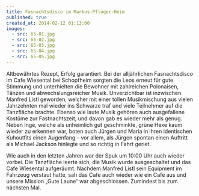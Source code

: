 ```yaml
---
title: Fasnachtsdisco im Markus-Pflüger-Heim
published: true
created_at: 2014-02-12 01:13:00
images:
  - src: 65-01.jpg
  - src: 65-02.jpg
  - src: 65-03.jpg
  - src: 65-04.jpg
  - src: 65-05.jpg
---
```


Altbewährtes Rezept, Erfolg garantiert. Bei der alljährlichen Fasnachtsdisco im Cafe Wiesental bei Schopfheim sorgten die Leos erneut für gute Stimmung und unterhielten die Bewohner mit zahlreichen Polonaisen, Tänzen und abwechslungsreicher Musik. Unverzichtbar ist inzwischen Manfred Listl geworden, welcher mit einer tollen Musikmischung aus vielen Jahrzehnten mal wieder ins Schwarze traf und viele Teilnehmer auf die Tanzfläche brachte.
Ebenso wie laute Musik gehören auch ausgefallene Kostüme zur Fastnachtszeit, und davon gab es wieder mehr als genug. Neben Inge, welche als unheimlich gut geschminkte, grüne Hexe kaum wieder zu erkennen war, boten auch Jürgen und Maria in ihren identischen Kuhoutfits einen Augenfang – vor allem, als Jürgen spontan einen Auftritt als Michael Jackson hinlegte und so richtig in Fahrt geriet.

Wie auch in den letzten Jahren war der Spuk um 10:00 Uhr auch wieder vorbei. Die Tanzfläche leerte sich, die Musik wurde ausgeschaltet und das Cafe Wiesental aufgeräumt. Nachdem Manfred Listl sein Equipment im Fahrzeug verstaut hatte, sah das Cafe auch wieder wie ein Cafe aus und unsere Mission „Gute Laune“ war abgeschlossen. Zumindest bis zum nächsten Mal.
